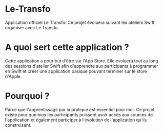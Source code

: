 # Le-Transfo
Application officiel Le Transfo. Ce projet évoluera suivant les ateliers Swift organiser avec Le Transfo.

# A quoi sert cette application ?

Cette application a pour but d'être sur l'App Store. Elle evoluera tout au long des sessions d'atelier Swift afin d'apprendre aux participants à programmer en Swift et créer une application basique pouvant terminer sur le store d'Apple.

# Pourquoi ?

Parce que l'apprentissage par la pratique est essentiel pour moi. Ce projet existe pour que tous les participants puissent avoir accès aux sources de l'application et également participer à l'évolution de l'application qu'ils construisent.


